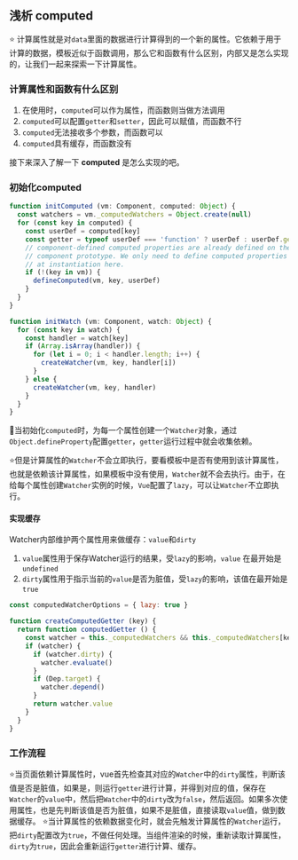 ## 浅析 computed

:star: 计算属性就是对`data`里面的数据进行计算得到的一个新的属性。它依赖于用于计算的数据，模板近似于函数调用，那么它和函数有什么区别，内部又是怎么实现的，让我们一起来探索一下计算属性。

### 计算属性和函数有什么区别

1. 在使用时，`computed`可以作为属性，而函数则当做方法调用
2. `computed`可以配置`getter`和`setter`，因此可以赋值，而函数不行
3. `computed`无法接收多个参数，而函数可以
4. `computed`具有缓存，而函数没有

接下来深入了解一下 **computed** 是怎么实现的吧。

### 初始化computed
```js
function initComputed (vm: Component, computed: Object) {
  const watchers = vm._computedWatchers = Object.create(null)
  for (const key in computed) {
    const userDef = computed[key]
    const getter = typeof userDef === 'function' ? userDef : userDef.get
    // component-defined computed properties are already defined on the
    // component prototype. We only need to define computed properties defined
    // at instantiation here.
    if (!(key in vm)) {
      defineComputed(vm, key, userDef)
    }
  }
}

function initWatch (vm: Component, watch: Object) {
  for (const key in watch) {
    const handler = watch[key]
    if (Array.isArray(handler)) {
      for (let i = 0; i < handler.length; i++) {
        createWatcher(vm, key, handler[i])
      }
    } else {
      createWatcher(vm, key, handler)
    }
  }
}
```
:rainbow:当初始化`computed`时，为每一个属性创建一个`Watcher`对象，通过`Object.defineProperty`配置`getter`，`getter`运行过程中就会收集依赖。

:star:但是计算属性的`Watcher`不会立即执行，要看模板中是否有使用到该计算属性，也就是依赖该计算属性，如果模板中没有使用，`Watcher`就不会去执行。由于，在给每个属性创建`Watcher`实例的时候，`Vue`配置了`lazy`，可以让`Watcher`不立即执行。

#### 实现缓存
Watcher内部维护两个属性用来做缓存：`value`和`dirty`
1. `value`属性用于保存Watcher运行的结果，受`lazy`的影响，`value` 在最开始是`undefined`
2. `dirty`属性用于指示当前的`value`是否为脏值，受`lazy`的影响，该值在最开始是`true`
```js
const computedWatcherOptions = { lazy: true }

function createComputedGetter (key) {
  return function computedGetter () {
    const watcher = this._computedWatchers && this._computedWatchers[key]
    if (watcher) {
      if (watcher.dirty) {
        watcher.evaluate()
      }
      if (Dep.target) {
        watcher.depend()
      }
      return watcher.value
    }
  }
}
```

### 工作流程
:star:当页面依赖计算属性时，vue首先检查其对应的`Watcher`中的`dirty`属性，判断该值是否是脏值，如果是，则运行`getter`进行计算，并得到对应的值，保存在`Watcher`的`value`中，然后把`Watcher`中的`dirty`改为`false`，然后返回。如果多次使用属性，也是先判断该值是否为脏值，如果不是脏值，直接读取`value`值，做到数据缓存。
:star:当计算属性的依赖数据变化时，就会先触发计算属性的`Watcher`运行，把`dirty`配置改为`true`，不做任何处理。当组件渲染的时候，重新读取计算属性，`dirty`为`true`，因此会重新运行`getter`进行计算、缓存。

